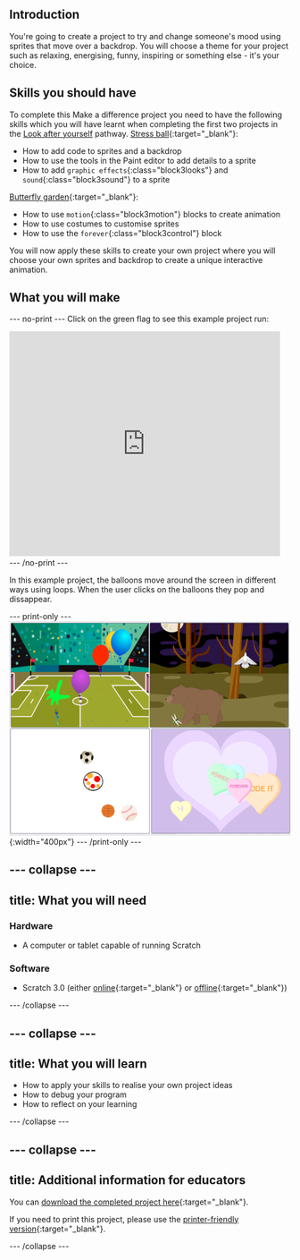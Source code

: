 ## Introduction
You're going to create a project to try and change someone's mood using sprites that move over a backdrop. You will choose a theme for your project such as relaxing, energising, funny, inspiring or something else - it's your choice.

## Skills you should have
To complete this Make a difference project you need to have the following skills which you will have learnt when completing the first two projects in the [Look after yourself](https://projects.raspberrypi.org/en/pathways/look-after-yourself) pathway.
[Stress ball](https://learning-admin.raspberrypi.org/en/projects/stress-ball){:target="_blank"}:
+ How to add code to sprites and a backdrop
+ How to use the tools in the Paint editor to add details to a sprite
+ How to add `graphic effects`{:class="block3looks"} and `sound`{:class="block3sound"} to a sprite

[Butterfly garden](https://learning-admin.raspberrypi.org/en/projects/butterfly-garden){:target="_blank"}:
+ How to use `motion`{:class="block3motion"} blocks to create animation
+ How to use costumes to customise sprites
+ How to use the `forever`{:class="block3control"} block

You will now apply these skills to create your own project where you will choose your own sprites and backdrop to create a unique interactive animation.

## What you will make
--- no-print ---
Click on the green flag to see this example project run:
<div class="scratch-preview">
  <iframe allowtransparency="true" width="485" height="402" src="https://scratch.mit.edu/projects/embed/425346741/?autostart=false" frameborder="0"></iframe>
</div>
--- /no-print ---

In this example project, the balloons move around the screen in different ways using loops. When the user clicks on the balloons they pop and dissappear.

--- print-only ---
![Complete project](images/showcase_static.png){:width="400px"}
--- /print-only ---

--- collapse ---
---
title: What you will need
---
### Hardware

+ A computer or tablet capable of running Scratch

### Software

+ Scratch 3.0 (either [online](http://rpf.io/scratchon){:target="_blank"} or [offline](http://rpf.io/scratchoff){:target="_blank"})

--- /collapse ---

--- collapse ---
---
title: What you will learn
---

+ How to apply your skills to realise your own project ideas
+ How to debug your program
+ How to reflect on your learning

--- /collapse ---

--- collapse ---
---
title: Additional information for educators
---

You can [download the completed project here](http://rpf.io/p/en/make-a-difference){:target="_blank"}.

If you need to print this project, please use the [printer-friendly version](https://projects.raspberrypi.org/en/projects/project-name/print){:target="_blank"}.

--- /collapse ---
